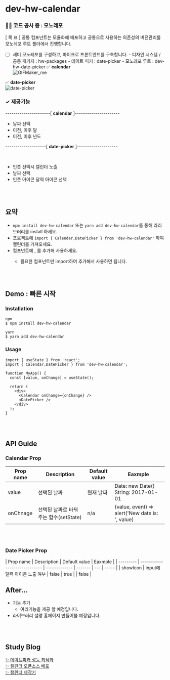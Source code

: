 <!-- @format -->

# dev-hw-calendar

### 👷🏻 코드 공사 중 : 모노레포

[ 목 표 ]
공통 컴포넌트는 모듈화해 배포하고 공통으로 사용하는 의존성의 버전관리를 모노레포 루트 폴더에서 진행합니다.

-   [ ] 세미 모노레포를 구성하고, 마이크로 프론트엔드를 구축합니다. - 디자인 시스템 / 공통 패키지 : hw-packages - 데이트 피커 : date-picker - 모노레포 루트 : dev-hw-date-picker
        ✅ **calendar** <br/>
        ![GIFMaker_me](https://github.com/user-attachments/assets/8da6ad1e-6086-46a1-8441-d514e37e37d6)
        <br/>

✅ **date-picker** <br/>
![date-picker](https://github.com/user-attachments/assets/53e51011-cead-42c1-b6f3-44444d53beed)

### ✓ 제공기능

----------------------[ **calendar** ]----------------------

-   날짜 선택
-   이전, 이후 달
-   이전, 이후 년도
    <br/>

--------------------[ **date-picker** ]--------------------

<br/>

-   인풋 선택시 캘린더 노출
-   날짜 선택
-   인풋 아이콘 달력 아이콘 선택

<br/>
<br/>

## 요약

-   `npm install dev-hw-calendar` 또는 `yarn add dev-hw-calendar`를 통해 라리브러리를 install 하세요.
-   프로젝트에 `import { Calendar,DatePicker } from 'dev-hw-calendar'` 하여 캘린더를 가져오세요.
-   컴포넌트에 <Calendar/>, <DatePicker/> 를 추가해 사용하세요.
    -   필요한 컴포넌트만 import하여 추가해서 사용하면 됩니다.

<br/>
<br/>

## Demo : 빠른 시작

### Installation

```
npm
$ npm install dev-hw-calendar

yarn
$ yarn add dev-hw-calendar
```

### Usage

```
import { useState } from 'react';
import { Calendar,DatePicker } from 'dev-hw-calendar';

function MyApp() {
  const [value, onChange] = useState();

  return (
    <div>
      <Calendar onChange={onChange} />
      <DatePicker />
    </div>
  );
}
```

<br/>
<br/>

## API Guide

### Calendar Prop

| Prop name | Description                           | Default value | Eaxmple                                         |
| --------- | ------------------------------------- | ------------- | ----------------------------------------------- |
| value     | 선택된 날짜                           | 현재 날짜     | Date: new Date() <br/> String: 2017-01-01       |
| onChnage  | 선택된 날짜로 바꿔주는 함수(setState) | n/a           | (value, event) => alert('New date is: ', value) |

<br/>
<br/>

### Date Picker Prop

| Prop name | Description                   | Default value | Eaxmple |
| --------- | ----------------------------- | ------------- | ------- | --- | ----- |
| showIcon  | input에 달력 아이콘 노출 여부 | false         | true    |     | false |

## After...

-   기능 추가
    -   여러기능을 제공 할 예정입니다.
-   라이브러리 설명 홈페이지 만들어볼 예정입니다.

<br/>
<br/>

## Study Blog

[✨ 데이트피커 성능 최적화](https://dev-raccoon-man.tistory.com/78)
<br/>
[✨ 캘린더 오픈소스 배포](https://dev-raccoon-man.tistory.com/74)
<br/>
[✨ 캘린더 제작기](https://dev-raccoon-man.tistory.com/75)
